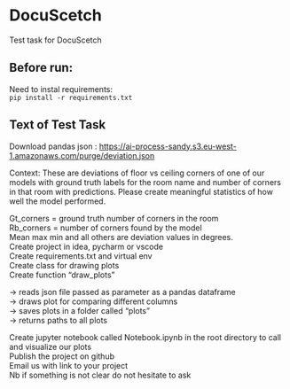 # DocuScetch
Test task for DocuScetch

## Before run:
Need to instal requirements:    
`pip install -r requirements.txt`

## Text of Test Task
Download pandas json :
https://ai-process-sandy.s3.eu-west-1.amazonaws.com/purge/deviation.json

Context:
These are deviations of floor vs ceiling corners of one of our models with ground truth labels
for the room name and number of corners in that room with predictions. Please create
meaningful statistics of how well the model performed.  

Gt_corners = ground truth number of corners in the room  
Rb_corners = number of corners found by the model  
Mean max min and all others are deviation values in degrees.  
Create project in idea, pycharm or vscode  
Create requirements.txt and virtual env  
Create class for drawing plots  
Create function “draw_plots”  

→ reads json file passed as parameter as a pandas dataframe  
→ draws plot for comparing different columns  
→ saves plots in a folder called “plots”  
→ returns paths to all plots  

Create jupyter notebook called Notebook.ipynb in the root directory to call and visualize our
plots  
Publish the project on github  
Email us with link to your project  
Nb if something is not clear do not hesitate to ask
